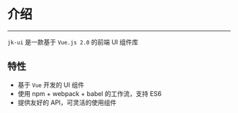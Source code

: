 # 介绍

----

`jk-ui` 是一款基于 `Vue.js 2.0` 的前端 UI 组件库

## 特性

- 基于 `Vue` 开发的 UI 组件
- 使用 npm + webpack + babel 的工作流，支持 ES6
- 提供友好的 API，可灵活的使用组件